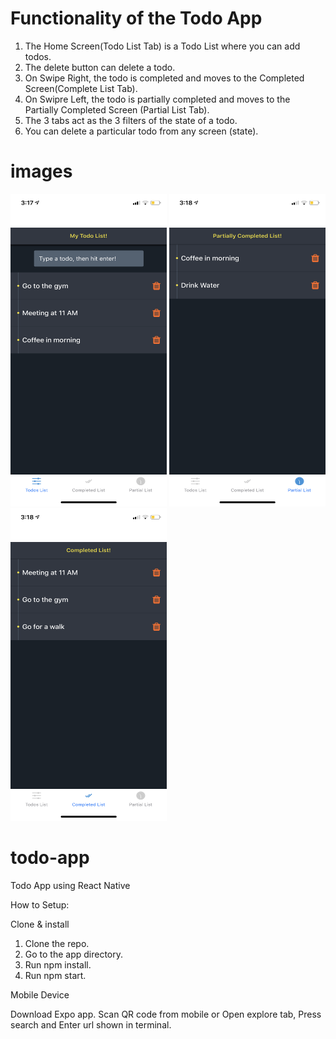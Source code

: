 
# Functionality of the Todo App

1. The Home Screen(Todo List Tab) is a Todo List where you can add todos.
2. The delete button can delete a todo.
3. On Swipe Right, the todo is completed and moves to the Completed Screen(Complete List Tab).
4. On Swipre Left, the todo is partially completed and moves to the Partially Completed Screen (Partial List Tab).
5. The 3 tabs act as the 3 filters of the state of a todo.
6. You can delete a particular todo from any screen (state).



# images

<img src="assets/images/todo1.PNG" width="250" height="500">
<img src="assets/images/todo2.PNG" width="250" height="500">
<img src="assets/images/todo3.PNG" width="250" height="500">

# todo-app
Todo App using React Native


How to Setup:

Clone & install

1. Clone the repo.
2. Go to the app directory.
3. Run npm install.
4. Run npm start.

Mobile Device

Download Expo app.
Scan QR code from mobile or Open explore tab, Press search and Enter url shown in terminal.


